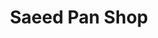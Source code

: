 ---
title: "Saeed Pan Shop"
url: /karachi/saeed-pan-shop-x322-chx-block-k-north-nazimabad-town/
shop: tobacco
---